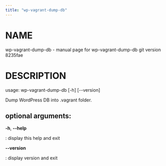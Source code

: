 ```yaml
---
title: "wp-vagrant-dump-db"
---
```



NAME
====

wp-vagrant-dump-db - manual page for wp-vagrant-dump-db git version
8235fae

DESCRIPTION
===========

usage: wp-vagrant-dump-db \[-h\] \[\--version\]

Dump WordPress DB into .vagrant folder.

optional arguments:
-------------------

**-h**, **\--help**

:   display this help and exit

**\--version**

:   display version and exit

